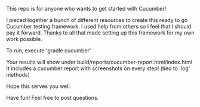 This repo is for anyone who wants to get started with Cucumber!

I pieced together a bunch of different resources to create this ready to go Cucumber testing framework. I used help from others so I feel that I should pay it forward. Thanks to all that made setting up this framework for my own work possible.

To run, execute
'gradle cucumber'

Your results will show under build/reports/cucumber-report.html/index.html It includes a cucumber report with screenshots on every step! (tied to 'log' methods)

Hope this serves you well.

Have fun! Feel free to post questions.

